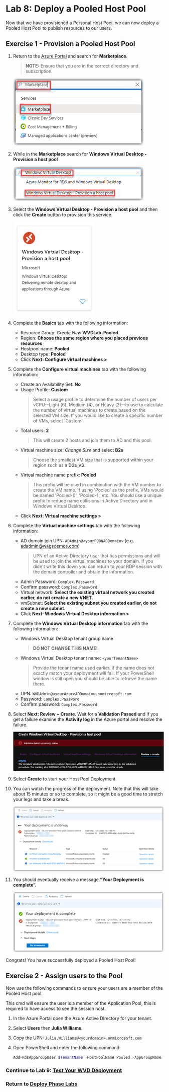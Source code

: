 # Lab 8: Deploy a Pooled Host Pool

Now that we have provisioned a Personal Host Pool, we can now deploy a Pooled Host Pool to publish resources to our users.

## Exercise 1 - Provision a Pooled Host Pool

1. Return to the [Azure Portal](https://portal.azure.com) and search for **Marketplace**.  
    > **NOTE:** Ensure that you are in the correct directory and subscription.

    ![image](../attachments/4e91cf3c29be44f486c9b7428235071c.png)

2. While in the **Marketplace** search for **Windows Virtual Desktop - Provision a host pool**

    ![image](../attachments/8be16b1ed7e18681ce7554cf8c13bf57.png)

3. Select the **Windows Virtual Desktop - Provision a host pool** and then click the **Create** button to provision this service.

    ![WVDProvisionHostPool](../attachments/WVDProvisionHostPool.PNG)

4. Complete the **Basics** tab with the following information:
    * Resource Group: *Create New* **WVDLab-Pooled**
    * Region: **Choose the same region where you placed previous resources**
    * Hostpool name: **Pooled**
    * Desktop type: **Pooled**
    * Click **Next: Configure virtual machines >**
5. Complete the **Configure virtual machines** tab with the following information:
    * Create an Availability Set: **No**
    * Usage Profile: **Custom**
        > Select a usage profile to determine the number of users per vCPU--Light (6), Medium (4), or Heavy (2)--to use to calculate the number of virtual machines to create based on the selected VM size. If you would like to create a specific number of VMs, select 'Custom'.
    * Total users: **2**
        >This will create 2 hosts and join them to AD and this pool.
    * Virtual machine size: *Change Size* and select **B2s**
        >Choose the smallest VM size that is supported within your region such as a **D2s_v3**.
    * Virtual machine name prefix: **Pooled**
        >This prefix will be used in combination with the VM number to create the VM name. If using 'Pooled' as the prefix, VMs would be named 'Pooled-0', 'Pooled-1', etc. You should use a unique prefix to reduce name collisions in Active Directory and in Windows Virtual Desktop.
    * Click **Next: Virtual machine settings >**
6. Complete the **Virtual machine settings** tab with the following information:
    * AD domain join UPN: `ADAdmin@<yourFQDNADDomain>` (e.g. adadmin@wagsdemos.com)
        >UPN of an Active Directory user that has permissions and will be used to join the virtual machines to your domain.  If you didn't write this down you can return to your RDP session with the domain controller and obtain the information.
    * Admin Password: `Complex.Password`
    * Confirm password: `Complex.Password`
    * Virtual network: **Select the existing virtual network you created earlier, do not create a new VNET**.
    * vmSubnet: **Select the existing subnet you created earlier, do not create a new subnet**.
    * Click **Next: Windows Virtual Desktop information >**

7. Complete the **Windows Virtual Desktop information** tab with the following information:
    * Windows Virtual Desktop tenant group name
        >**DO NOT CHANGE THIS NAME!**
    * Windows Virtual Desktop tenant name:  `<yourTenantName>`
        >Provide the tenant name used earlier. If the name does not exactly match your deployment will fail.  If your PowerShell window is still open you should be able to retrieve the name there.
    * UPN: `WVDAdmin@<yourAzureADDomain>.onmicrosoft.com`
    * Password: `Complex.Password`
    * Confirm password: `Complex.Password`

8. Select **Next: Review + Create**. Wait for a **Validation Passed** and if you get a failure examine the **Activity log** in the Azure portal and resolve the failure.

   ![ValidationFailed](../attachments/ValidationFailed.PNG)

9. Select **Create** to start your Host Pool Deployment.

10. You can watch the progress of the deployment.  Note that this will take about 15 minutes or so to complete, so it might be a good time to stretch your legs and take a break.

    ![image](../attachments/763dbbfd0796fd7afecf51de9562d959.png)
11. You should eventually receive a message **“Your Deployment is complete”.**

    ![image](../attachments/d186f32593dbd7d350ec18940f547f8f.png)

Congrats! You have successfully deployed a Pooled Host Pool!  

## Exercise 2 - Assign users to the Pool

Now use the following commands to ensure your users are a member of the Pooled Host pool.

This cmd will ensure the user is a member of the Application Pool, this is required to have access to see the session host.

1. In the Azure Portal open the Azure Active DIrectory for your tenant.
2. Select **Users** then **Julia Williams**.
3. Copy the UPN: `Julia.Williams@<yourdomain>.onmicrosoft.com`
4. Open PowerShell and enter the following command:

    ```Powershell
    Add-RdsAppGroupUser $TenantName -HostPoolName Pooled -AppGroupName "Desktop Application Group" -UserPrincipalName Julia.Williams@<yourdomain>.onmicrosoft.com
    ```

### Continue to Lab 9: [Test Your WVD Deployment](Deploy-Lab09-Test-WVD-Deployment.md)

### Return to [Deploy Phase Labs](deploy.md)
